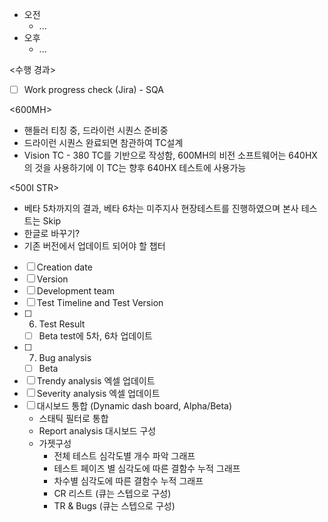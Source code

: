 - 오전
	- ...
- 오후
	- ...

<수행 경과>
- [ ] Work progress check (Jira) - SQA

<600MH>
- 핸들러 티칭 중, 드라이런 시퀀스 준비중
- 드라이런 시퀀스 완료되면 참관하여 TC설계
- Vision TC - 380 TC를 기반으로 작성함, 600MH의 비전 소프트웨어는 640HX의 것을 사용하기에 이 TC는 향후 640HX 테스트에 사용가능

<500I STR>
- 베타 5차까지의 결과, 베타 6차는 미주지사 현장테스트를 진행하였으며 본사 테스트는 Skip
- 한글로 바꾸기?
- 기존 버전에서 업데이트 되어야 할 챕터
- [ ] Creation date
- [ ] Version
- [ ] Development team
- [ ] Test Timeline and Test Version
- [ ] 6. Test Result
	- [ ] Beta test에 5차, 6차 업데이트
- [ ] 7. Bug analysis
	- [ ] Beta
- [ ] Trendy analysis 엑셀 업데이트
- [ ] Severity analysis 엑셀 업데이트
- [ ] 대시보드 통합 (Dynamic dash board, Alpha/Beta)
	- 스태틱 필터로 통합
	- Report analysis 대시보드 구성
	- 가젯구성
		- 전체 테스트 심각도별 개수 파악 그래프
		- 테스트 페이즈 별 심각도에 따른 결함수 누적 그래프
		- 차수별 심각도에 따른 결함수 누적 그래프
		- CR 리스트 (큐는 스텝으로 구성) 
		- TR & Bugs (큐는 스텝으로 구성)